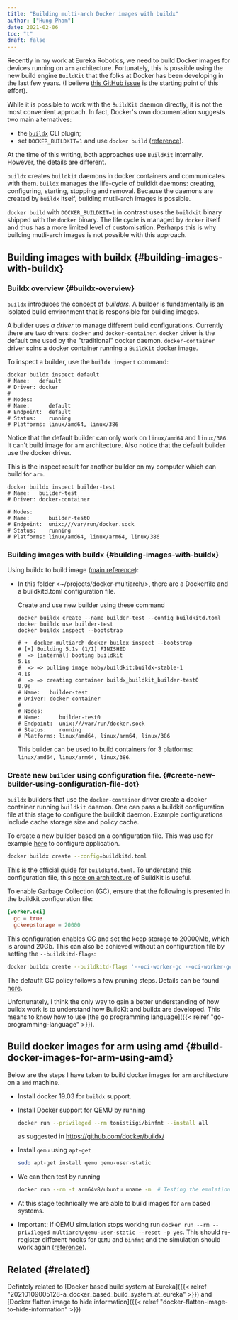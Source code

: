 ```yaml
---
title: "Building multi-arch Docker images with buildx"
author: ["Hung Pham"]
date: 2021-02-06
toc: "t"
draft: false
---
```


Recently in my work at Eureka Robotics, we need to build Docker images
for devices running on `arm` architecture. Fortunately, this is
possible using the new build engine `BuildKit` that the folks at
Docker has been developing in the last few years. (I believe [this
GitHub issue](https://github.com/moby/moby/issues/34227) is the starting point of this effort).

While it is possible to work with the `BuildKit` daemon directly, it
is not the most convenient approach. In fact, Docker's own
documentation suggests two main alternatives:

-   the [`buildx`](https://github.com/docker/buildx) CLI plugin;
-   set `DOCKER_BUILDKIT=1` and use `docker build` ([reference](https://docs.docker.com/develop/develop-images/build%5Fenhancements/)).

At the time of this writing, both approaches use `BuildKit`
internally. However, the details are different.

`buildx` creates `buildkit` daemons in docker containers and
communicates with them. `buildx` manages the life-cycle of buildkit
daemons: creating, configuring, starting, stopping and
removal. Because the daemons are created by `buildx` itself, building
mutli-arch images is possible.

`docker build` with `DOCKER_BUILDKIT=1` in contrast uses the
`buildkit` binary shipped with the `docker` binary. The life cycle is
managed by `docker` itself and thus has a more limited level of
customisation. Perharps this is why building mutli-arch images is not
possible with this approach.


## Building images with buildx {#building-images-with-buildx}


### Buildx overview {#buildx-overview}

`buildx` introduces the concept of _builders_. A builder is
fundamentally is an isolated build environment that is responsible
for building images.

A builder uses _a driver_ to manage different build
configurations. Currently there are two drivers: `docker` and
`docker-container`. `docker` driver is the default one used by the
"traditional" docker daemon. `docker-container` driver spins a
docker container running a `BuildKit` docker image.

To inspect a builder, use the `buildx inspect` command:

```shell
docker buildx inspect default
# Name:   default
# Driver: docker
#
# Nodes:
# Name:      default
# Endpoint:  default
# Status:    running
# Platforms: linux/amd64, linux/386

```

Notice that the default builder can only work on `linux/amd64` and
`linux/386`. It can't build image for `arm` architecture. Also
notice that the default builder use the docker driver.

This is the inspect result for another builder on my computer which
can build for `arm`.

```shell
docker buildx inspect builder-test
# Name:   builder-test
# Driver: docker-container

# Nodes:
# Name:      builder-test0
# Endpoint:  unix:///var/run/docker.sock
# Status:    running
# Platforms: linux/amd64, linux/arm64, linux/386

```


### Building images with buildx {#building-images-with-buildx}

Using buildx to build image ([main reference](https://www.docker.com/blog/getting-started-with-docker-for-arm-on-linux/)):

-   In this folder <~/projects/docker-multiarch/>, there are a
    Dockerfile and a buildkitd.toml configuration file.

    Create and use new builder using these command

    ```shell
    docker buildx create --name builder-test --config buildkitd.toml
    docker buildx use builder-test
    docker buildx inspect --bootstrap

    # ➜  docker-multiarch docker buildx inspect --bootstrap
    # [+] Building 5.1s (1/1) FINISHED
    #  => [internal] booting buildkit                                                                     5.1s
    #  => => pulling image moby/buildkit:buildx-stable-1                                                  4.1s
    #  => => creating container buildx_buildkit_builder-test0                                             0.9s
    # Name:   builder-test
    # Driver: docker-container
    #
    # Nodes:
    # Name:      builder-test0
    # Endpoint:  unix:///var/run/docker.sock
    # Status:    running
    # Platforms: linux/amd64, linux/arm64, linux/386
    ```

    This builder can be used to build containers for 3 platforms:
    `linux/amd64, linux/arm64, linux/386`.


### Create new `builder` using configuration file. {#create-new-builder-using-configuration-file-dot}

`buildx` builders that use the `docker-container` driver create a
docker container running `buildkit` daemon. One can pass a buildkit
configuration file at this stage to configure the buildkit daemon.
Example configurations include cache storage size and policy cache.

To create a new builder based on a configuration file. This was use
for example [here](https://github.com/docker/buildx/issues/136) to configure application.

```sh
docker buildx create --config=buildkitd.toml
```

[This](https://github.com/moby/buildkit/blob/master/docs/buildkitd.toml.md) is the official guide for `buildkitd.toml`. To understand this
configuration file, this [note on architecture](https://github.com/moby/moby/issues/32925) of BuildKit is
useful.

To enable Garbage Collection (GC), ensure that the following is
presented in the buildkit configuration file:

```toml
[worker.oci]
  gc = true
  gckeepstorage = 20000
```

This configuration enables GC and set the keep storage to 20000Mb,
which is around 20Gb. This can also be achieved without an
configuration file by setting the `--buildkitd-flags`:

```sh
docker buildx create --buildkitd-flags '--oci-worker-gc --oci-worker-gc-keepstorage 20000'
```

The defauflt GC policy follows a few pruning steps. Details can be
found [here](https://github.com/docker/cli/pull/2864/files).

Unfortunately, I think the only way to gain a better understanding
of how buildx work is to understand how BuildKit and buildx are
developed. This means to know how to use [the go programming
language]({{< relref "go-programming-language" >}}).


## Build docker images for arm using amd {#build-docker-images-for-arm-using-amd}

Below are the steps I have taken to build docker images for `arm`
architecture on a `amd` machine.

-   Install docker 19.03 for `buildx` support.
-   Install Docker support for QEMU by running

    ```sh
    docker run --privileged --rm tonistiigi/binfmt --install all
    ```

    as suggested in <https://github.com/docker/buildx/>
-   Install `qemu` using `apt-get`

    ```sh
    sudo apt-get install qemu qemu-user-static
    ```
-   We can then test by running

    ```sh
    docker run --rm -t arm64v8/ubuntu uname -m  # Testing the emulation environment
    ```
-   At this stage technically we are able to build images for `arm`
    based systems.
-   Important: If QEMU simulation stops working run `docker run --rm
        --privileged multiarch/qemu-user-static --reset -p yes`. This
    should re-register different hooks for `QEMU` and `binfmt` and the
    simulation should work again ([reference](https://github.com/multiarch/qemu-user-static)).


## Related {#related}

Defintely related to [Docker based build system at Eureka]({{< relref "20210109005128-a_docker_based_build_system_at_eureka" >}}) and [Docker flatten image to hide information]({{< relref "docker-flatten-image-to-hide-information" >}})

